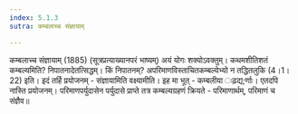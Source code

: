 ```yaml
---
index: 5.1.3
sutra: कम्बलाच्च संज्ञायाम्

---
```

 कम्बलाच्च संज्ञायाम् (1885) (सूत्रप्रत्याख्यानपरं भाष्यम्) अयं योगः शक्योऽवक्तुम्। कथमशीतिशतं कम्बल्यमिति? निपातनादेतत्सिद्धम्। किं निपातनम्? अपरिमाणविस्ताचितकम्बल्येभ्यो न तद्धितलुकि (4।1।22) इति। इदं तर्हि प्रयोजनम् - संज्ञायामिति वक्ष्यामीति। इह मा भूत् - कम्बलीया ःढ़द्य;र्णाः। एतदपि नास्ति प्रयोजनम्। परिमाणपर्युदासेन पर्युदासे प्राप्ते तत्र कम्बल्यग्रहणं क्रियते - परिमाणार्थम्, परिमाणं च संज्ञैव॥ 